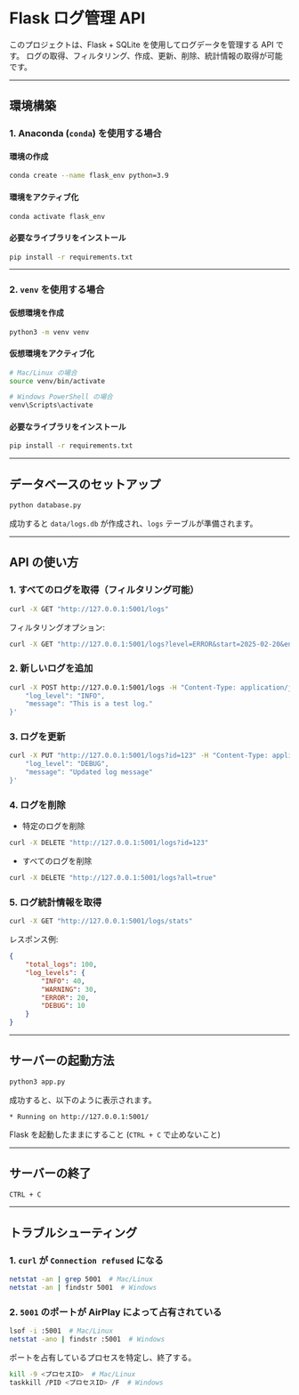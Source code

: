 # Flask ログ管理 API

このプロジェクトは、Flask + SQLite を使用してログデータを管理する API です。
ログの取得、フィルタリング、作成、更新、削除、統計情報の取得が可能です。

---

## 環境構築

### 1. Anaconda (`conda`) を使用する場合

#### 環境の作成

```sh
conda create --name flask_env python=3.9
```

#### 環境をアクティブ化

```sh
conda activate flask_env
```

#### 必要なライブラリをインストール

```sh
pip install -r requirements.txt
```

---

### 2. `venv` を使用する場合

#### 仮想環境を作成

```sh
python3 -m venv venv
```

#### 仮想環境をアクティブ化

```sh
# Mac/Linux の場合
source venv/bin/activate

# Windows PowerShell の場合
venv\Scripts\activate
```

#### 必要なライブラリをインストール

```sh
pip install -r requirements.txt
```

---

## データベースのセットアップ

```sh
python database.py
```

成功すると `data/logs.db` が作成され、`logs` テーブルが準備されます。

---

## API の使い方

### 1. すべてのログを取得（フィルタリング可能）

```sh
curl -X GET "http://127.0.0.1:5001/logs"
```

フィルタリングオプション:

```sh
curl -X GET "http://127.0.0.1:5001/logs?level=ERROR&start=2025-02-20&end=2025-02-23"
```

### 2. 新しいログを追加

```sh
curl -X POST http://127.0.0.1:5001/logs -H "Content-Type: application/json" -d '{
    "log_level": "INFO",
    "message": "This is a test log."
}'
```

### 3. ログを更新

```sh
curl -X PUT "http://127.0.0.1:5001/logs?id=123" -H "Content-Type: application/json" -d '{
    "log_level": "DEBUG",
    "message": "Updated log message"
}'
```

### 4. ログを削除

- 特定のログを削除

```sh
curl -X DELETE "http://127.0.0.1:5001/logs?id=123"
```

- すべてのログを削除

```sh
curl -X DELETE "http://127.0.0.1:5001/logs?all=true"
```

### 5. ログ統計情報を取得

```sh
curl -X GET "http://127.0.0.1:5001/logs/stats"
```

レスポンス例:

```json
{
    "total_logs": 100,
    "log_levels": {
        "INFO": 40,
        "WARNING": 30,
        "ERROR": 20,
        "DEBUG": 10
    }
}
```

---

## サーバーの起動方法

```sh
python3 app.py
```

成功すると、以下のように表示されます。

```
* Running on http://127.0.0.1:5001/
```

Flask を起動したままにすること (`CTRL + C` で止めないこと)

---

## サーバーの終了

```sh
CTRL + C
```

---

## トラブルシューティング

### 1. `curl` が `Connection refused` になる

```sh
netstat -an | grep 5001  # Mac/Linux
netstat -an | findstr 5001  # Windows
```

### 2. `5001` のポートが AirPlay によって占有されている

```sh
lsof -i :5001  # Mac/Linux
netstat -ano | findstr :5001  # Windows
```

ポートを占有しているプロセスを特定し、終了する。

```sh
kill -9 <プロセスID>  # Mac/Linux
taskkill /PID <プロセスID> /F  # Windows
```

